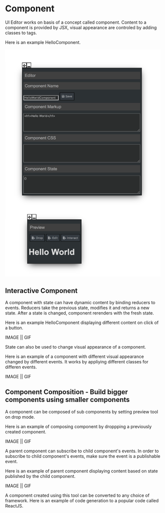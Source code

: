 # Component

UI Editor works on basis of a concept called component. Content to a component is provided by JSX, visual appearance are controled by adding classes to tags. 

Here is an example HelloComponent.

![Alt text](images/HelloWorld.png "Simple component")

## Interactive Component

A component with state can have dynamic content by binding reducers to events. Reducers take the previous state, modifies it and returns a new state. After a state is changed, component rerenders with the fresh state.

Here is an example HelloComponent displaying different content on click of a button.

IMAGE || GIF

State can also be used to change visual appearance of a component.

Here is an example of a component with different visual appearance changed by different events. It works by appliying different classes for differen events.

IMAGE || GIF


## Component Composition - Build bigger components using smaller components

A component can be composed of sub components by setting preview tool on drop mode.

Here is an example of composing component by droppping a previously created component.

IMAGE || GIF

A parent component can subscribe to child component's events. In order to subscribe to child component's events, make sure the event is a publishable event.

Here is an example of parent component displaying content based on state published by the child component.

IMAGE || GIF

A component created using this tool can be converted to any choice of framework. Here is an example of code generation to a popular code called ReactJS.